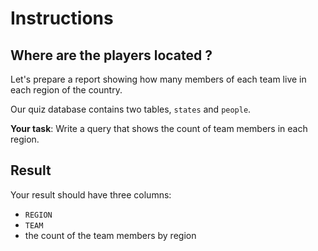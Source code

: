 # Instructions

## Where are the players located ?
Let's prepare a report showing how many members of each team live in each region of the country.

Our quiz database contains two tables, `states` and `people`.

**Your task**: Write a query that shows the count of team members in each region.

## Result
Your result should have three columns:
- `REGION`
- `TEAM`
- the count of the team members by region
